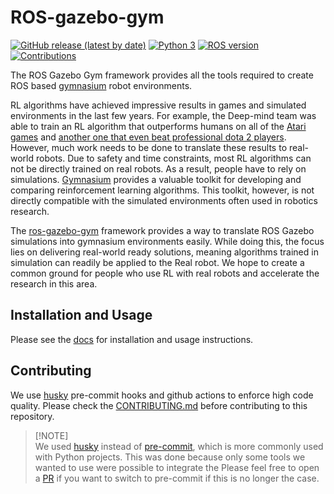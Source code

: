 # ROS-gazebo-gym

[![GitHub release (latest by date)](https://img.shields.io/github/v/release/rickstaa/ros-gazebo-gym)](https://github.com/rickstaa/ros-gazebo-gym/releases)
[![Python 3](https://img.shields.io/badge/Python-3.8%20%7C%203.7%20%7C%203.6-brightgreen)](https://www.python.org/)
[![ROS version](https://img.shields.io/badge/ROS%20versions-Noetic-brightgreen)](https://wiki.ros.org)
[![Contributions](https://img.shields.io/badge/contributions-welcome-brightgreen.svg)](CONTRIBUTING.md)

The ROS Gazebo Gym framework provides all the tools required to create ROS based [gymnasium](https://gymnasium.farama.org/) robot environments.

RL algorithms have achieved impressive results in games and simulated environments in the last few years. For example, the Deep-mind team was able to train an RL algorithm that outperforms humans on all of the [Atari games](https://arxiv.org/abs/2003.13350) and [another one that even beat professional dota 2 players](https://arxiv.org/abs/1912.06680). However, much work needs to be done to translate these results to real-world robots. Due to safety and time constraints, most RL algorithms can not be directly trained on real robots. As a result, people have to rely on simulations. [Gymnasium](https://gymnasium.farama.org/) provides a valuable toolkit for developing and comparing reinforcement learning algorithms. This toolkit, however, is not directly compatible with the simulated environments often used in robotics research.

The [ros-gazebo-gym](https://github.com/rickstaa/ros-gazebo-gym) framework provides a way to translate ROS Gazebo simulations into gymnasium environments easily. While doing this, the focus lies on delivering real-world ready solutions, meaning algorithms trained in simulation can readily be applied to the Real robot. We hope to create a common ground for people who use RL with real robots and accelerate the research in this area.

## Installation and Usage

Please see the [docs](https://rickstaa.github.io/panda-gazebo-gym) for installation and usage instructions.

## Contributing

We use [husky](https://github.com/typicode/husky) pre-commit hooks and github actions to enforce high code quality. Please check the [CONTRIBUTING.md](https://github.com/rickstaa/ros-gazebo-gym/blob/noetic/CONTRIBUTING.md) before contributing to this repository.

> \[!NOTE]\
> We used [husky](https://github.com/typicode/husky) instead of [pre-commit](https://pre-commit.com/), which is more commonly used with Python projects. This was done because only some tools we wanted to use were possible to integrate the Please feel free to open a [PR](https://github.com/rickstaa/ros-gazebo-gym/pulls) if you want to switch to pre-commit if this is no longer the case.
